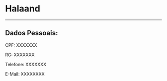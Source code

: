 # Halaand 

---


## Dados Pessoais:
CPF: XXXXXXX

RG: XXXXXXX

Telefone: XXXXXXX

E-Mail: XXXXXXXX
 

